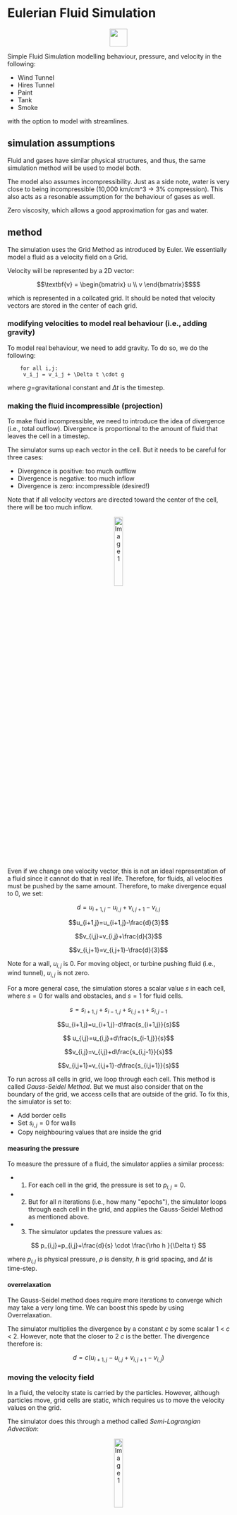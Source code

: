 
# Eulerian Fluid Simulation

<div align="center">
  <img src="https://media.giphy.com/media/vFKqnCdLPNOKc/giphy.gif" width="40" height="40" />
</div>

Simple Fluid Simulation modelling behaviour, pressure,  and velocity in the following:
- Wind Tunnel
- Hires Tunnel 
- Paint
- Tank 
- Smoke 

with the option to model with streamlines. 

## simulation assumptions
Fluid and gases have similar physical structures, and thus, the same simulation method will be used to model both.

The model also assumes incompressibility. Just as a side note, water is very close to being incompressible (10,000 km/cm^3 -> 3% compression). This also acts as a resonable assumption for the behaviour of gases as well.

Zero viscosity, which allows a good approximation for gas and water.


## method

 The simulation uses the Grid Method as introduced by Euler. We essentially model a fluid as a velocity field on a Grid. 

 Velocity will be represented by a 2D vector:  
 
 ```math
 \textbf{v} = \begin{bmatrix} u \\ v \end{bmatrix}$$
 ```



which is represented in a collcated grid. It should be noted that velocity vectors are stored in the center of each grid.



### modifying velocities to model real behaviour (i.e., adding gravity)

To model real behaviour, we need to add gravity. To do so, we do the following:



```sudo
    for all i,j:
     v_i_j = v_i_j + \Delta t \cdot g 
```
where $g$=gravitational constant and $\Delta t$ is the timestep.

### making the fluid incompressible (projection)
To make fluid incompressible, we need to introduce the idea of divergence (i.e., total outflow). Divergence is proportional to the amount of fluid that leaves the cell in a timestep. 

The simulator sums up each vector in the cell. But it needs to be careful for three cases:
- Divergence is positive: too much outflow
- Divergence is negative: too much inflow 
- Divergence is zero: incompressible (desired!)

Note that if all velocity vectors are directed toward the center of the cell, there will be too much inflow.


<p align="center">
<img src="./content/image1.png" alt="Image 1" style="width:20%; border:0;">
</p>

Even if we change one velocity vector, this is not an ideal representation of a fluid since it cannot do that in real life. Therefore, for fluids, all velocities must be pushed by the same amount. Therefore, to make divergence equal to 0, we set:

$$d = u_{i+1, j} - u_{i, j} + v_{i,j+1} - v_{i,j}$$

$$u_{i+1,j}=u_{i+1,j}-\frac{d}{3}$$

$$v_{i,j}=v_{i,j}+\frac{d}{3}$$

$$v_{i,j+1}=v_{i,j+1}-\frac{d}{3}$$

Note for a wall, $u_{i,j}$ is 0. For moving object, or turbine pushing fluid (i.e., wind tunnel), $u_{i,j}$ is not zero.

For a more general case, the simulation stores a scalar value $s$ in each cell, where $s=0$ for walls and obstacles, and $s=1$ for fluid cells. 

$$s=s_{i+1,j} + s_{i-1,j}+s_{i,j+1} + s_{i,j-1}$$

$$u_{i+1,j}=u_{i+1,j}-d\frac{s_{i+1,j}}{s}$$

$$ u_{i,j}=u_{i,j}+d\frac{s_{i-1,j}}{s}$$

$$v_{i,j}=v_{i,j}+d\frac{s_{i,j-1}}{s}$$

$$v_{i,j+1}=v_{i,j+1}-d\frac{s_{i,j+1}}{s}$$

To run across all cells in grid, we loop through each cell. This method is called *Gauss-Seidel Method*. But we must also consider that on the boundary of the grid, we access cells that are outside of the grid. To fix this, the simulator is set to:
- Add border cells
- Set $s_{i,j}=0$ for walls
- Copy neighbouring values that are inside the grid


#### measuring the pressure

To measure the pressure of a fluid, the simulator applies a similar process:
- 1) For each cell in the grid, the pressure is set to $p_{i,j}=0$.
- 2) But for all $n$ iterations (i.e., how many "epochs"), the simulator loops through each cell in the grid, and applies the Gauss-Seidel Method as mentioned above.
- 3) The simulator updates the pressure values as: 

$$ p_{i,j}=p_{i,j}+\frac{d}{s} \cdot \frac{\rho h }{\Delta t} $$

where $p_{i,j}$ is physical pressure, $\rho$ is density, $h$ is grid spacing, and $\Delta t$ is time-step.

#### overrelaxation

The Gauss-Seidel method does require more iterations to converge which may take a very long time. We can boost this spede by using Overrelaxation. 

The simulator multiplies the divergence by a constant $c$ by some scalar 1 < $c$ < 2. However, note that the closer to 2 $c$ is the better. The divergence therefore is:

$$ d = c(u_{i+1,j} - u_{i,j} + v_{i, j+1} - v_{i,j}) $$

### moving the velocity field 
In a fluid, the velocity state is carried by the particles. However, although particles move, grid cells are static, which requires us to move the velocity values on the grid. 

The simulator does this through a method called *Semi-Lagrangian Advection*:


<p align="center">
<img src="./content/image3.png" alt="Image 1" style="width:20%; border:0;">
</p>

The simulator asks itself, which fluid "particle" moved to the location where $u$ is stored. The simulator then sets the new velocity $u_{t+\Delta t}$ to the velocity $u_{t}$ at the previous position. 

To compute the previous location, the simulator follows a series of steps:
- 1) Computes $v$ at position $x$ in the grid where $u$ is stored.
- 2) The previous location can be approximated as $x-\Delta t \cdot v(x)$
- 3) This computation method assumes a straight path that introduces viscosity! However, it can be reduced with vorticity confinement.
- 4) The simulator repeats for all cells in grid.

To get the full 2D velocity, we need to consider an extra dimension of course as indicated below:

<p align="center">
<img src="./content/image2.png" alt="Image 1" style="width:20%; border:0;">
</p>

We essentially just average surrounding horizontal velocities, but a more concise method such as centroid can also be taken into account by weight:

$$v_{avg}=\frac{v_{i,j} + v_{i,j+1} + v_{i-1,j} + v_{i-1,j+1}}{4}$$

Finally, to get the general grid location of $v_{avg}$, the simulator takes a weighted average of the computed average velocity vectors:

<p align="center">
<img src="./content/image4.png" alt="Image 1" style="width:20%; border:0;">
</p>

$$w_{00}=1-\frac{x}{h}$$

$$w_{10}=1-\frac{y}{h}$$

$$w_{01}=\frac{x}{h}$$

$$w_{11}=\frac{y}{h}$$

$$v_{avg}=w_{00}w_{10}v_{i,j}+w_{01}w_{10}v_{i+1,j}+w_{010}w_{11}v_{i, j+1} + w_{011}w_{11}v_{i+1,j+1}$$


### smoke advection

Most data for smoke is already stored in velocity field. 

The extra things that were made include:
 - Store density value at the center of each cell (between 0 and 1 )
 - Advect it like the velocity components as above.

To get the new density value per iteration, the simulation follows a process that includes:
- 1) Use velocity at center of cell
- 2) Draw a line across the grid, and interpolate the location of velocity vector in desired new cell
- 3) That new velocity vector in new cell is the density point

## streamlines

Streamlines were computed as so by continuosly sampling the vector field:

```sudo
x = start position
s = step_size 

for n steps (epochs):
    v = sample vector field V(x)
    x = x + sv
```
